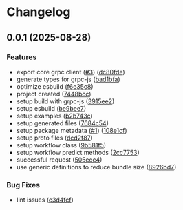 # Changelog

## 0.0.1 (2025-08-28)


### Features

* export core grpc client ([#3](https://github.com/Clarifai/clarifai-node-serverless/issues/3)) ([dc80fde](https://github.com/Clarifai/clarifai-node-serverless/commit/dc80fde53d4d9a6f17644a17db8527a4397e1676))
* generate types for grpc-js ([bad1bfa](https://github.com/Clarifai/clarifai-node-serverless/commit/bad1bfadb79c9d22c2cc68c79ae5f75a88097e84))
* optimize esbuild ([f6e35c8](https://github.com/Clarifai/clarifai-node-serverless/commit/f6e35c874c3673e835d04ad5a541d23c9105ff00))
* project created ([7448bcc](https://github.com/Clarifai/clarifai-node-serverless/commit/7448bcc43d94e79c915837dfd86ed62d6725d9eb))
* setup build with grpc-js ([3915ee2](https://github.com/Clarifai/clarifai-node-serverless/commit/3915ee26faacd534dc5a775b7082221b534eef7d))
* setup esbuild ([be9bee7](https://github.com/Clarifai/clarifai-node-serverless/commit/be9bee76cc81925dd220dc81b7e9192e11909c8b))
* setup examples ([b2b743c](https://github.com/Clarifai/clarifai-node-serverless/commit/b2b743c0b40b5943eca5c40de3870814bbd8f773))
* setup generated files ([7684c54](https://github.com/Clarifai/clarifai-node-serverless/commit/7684c54d0e1b4adf71e35c121a2726f3a824298d))
* setup package metadata ([#1](https://github.com/Clarifai/clarifai-node-serverless/issues/1)) ([108e1cf](https://github.com/Clarifai/clarifai-node-serverless/commit/108e1cfc69ac10b991c70c89823ec2d8fe61acb5))
* setup proto files ([dcd2f87](https://github.com/Clarifai/clarifai-node-serverless/commit/dcd2f87e899bf1a5c28f38e28de74512a475a5b0))
* setup workflow class ([9b581f5](https://github.com/Clarifai/clarifai-node-serverless/commit/9b581f5a2652a707367346178be42a9f29d2f298))
* setup workflow predict methods ([2cc7753](https://github.com/Clarifai/clarifai-node-serverless/commit/2cc7753f76852c165926f3e8d45d531ba35d3f5d))
* successful request ([505ecc4](https://github.com/Clarifai/clarifai-node-serverless/commit/505ecc4655b278db39733a9c9c599ef61c03d8cf))
* use generic definitions to reduce bundle size ([8926bd7](https://github.com/Clarifai/clarifai-node-serverless/commit/8926bd7acd70262b3d1763dd1a495d1f1d38c379))


### Bug Fixes

* lint issues ([c3d4fcf](https://github.com/Clarifai/clarifai-node-serverless/commit/c3d4fcf273589422aaf89cc8bf3d0f53166d3127))
